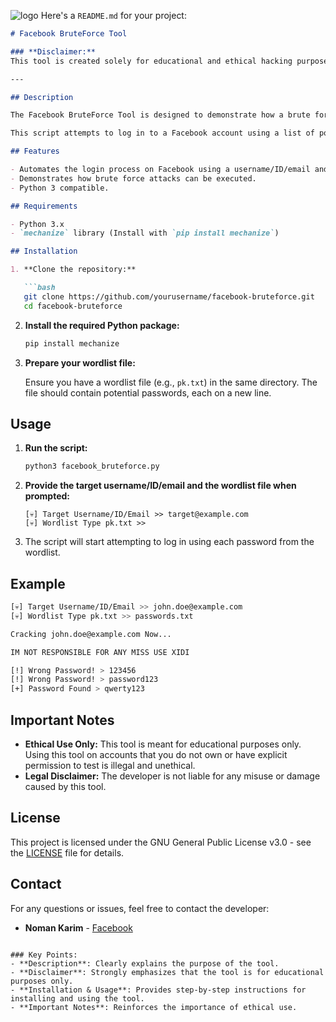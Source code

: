 ![logo](https://nomankarim8.github.io/Facebook-Pin-Cracker/)
Here's a `README.md` for your project:

```markdown
# Facebook BruteForce Tool

### **Disclaimer:** 
This tool is created solely for educational and ethical hacking purposes. The developer is not responsible for any illegal or unauthorized use of this tool. Please use responsibly.

---

## Description

The Facebook BruteForce Tool is designed to demonstrate how a brute force attack can be attempted on Facebook login credentials. **Note**: Unauthorized access to someone's Facebook account is illegal and against Facebook's terms of service. Always ensure you have explicit permission from the account owner before attempting any penetration testing.

This script attempts to log in to a Facebook account using a list of potential passwords provided in a wordlist file. It uses the `mechanize` library to automate the login process.

## Features

- Automates the login process on Facebook using a username/ID/email and a list of passwords.
- Demonstrates how brute force attacks can be executed.
- Python 3 compatible.

## Requirements

- Python 3.x
- `mechanize` library (Install with `pip install mechanize`)

## Installation

1. **Clone the repository:**

   ```bash
   git clone https://github.com/yourusername/facebook-bruteforce.git
   cd facebook-bruteforce
   ```

2. **Install the required Python package:**

   ```bash
   pip install mechanize
   ```

3. **Prepare your wordlist file:**

   Ensure you have a wordlist file (e.g., `pk.txt`) in the same directory. The file should contain potential passwords, each on a new line.

## Usage

1. **Run the script:**

   ```bash
   python3 facebook_bruteforce.py
   ```

2. **Provide the target username/ID/email and the wordlist file when prompted:**

   ```
   [💀] Target Username/ID/Email >> target@example.com
   [💀] Wordlist Type pk.txt >>
   ```

3. The script will start attempting to log in using each password from the wordlist.

## Example

```bash
[💀] Target Username/ID/Email >> john.doe@example.com
[💀] Wordlist Type pk.txt >> passwords.txt

Cracking john.doe@example.com Now...

IM NOT RESPONSIBLE FOR ANY MISS USE XIDI

[!] Wrong Password! > 123456
[!] Wrong Password! > password123
[+] Password Found > qwerty123
```

## Important Notes

- **Ethical Use Only:** This tool is meant for educational purposes only. Using this tool on accounts that you do not own or have explicit permission to test is illegal and unethical.
- **Legal Disclaimer:** The developer is not liable for any misuse or damage caused by this tool.

## License

This project is licensed under the GNU General Public License v3.0 - see the [LICENSE](LICENSE) file for details.

## Contact

For any questions or issues, feel free to contact the developer:
- **Noman Karim** - [Facebook](https://www.facebook.com/yourprofile)
```

### Key Points:
- **Description**: Clearly explains the purpose of the tool.
- **Disclaimer**: Strongly emphasizes that the tool is for educational purposes only.
- **Installation & Usage**: Provides step-by-step instructions for installing and using the tool.
- **Important Notes**: Reinforces the importance of ethical use.
